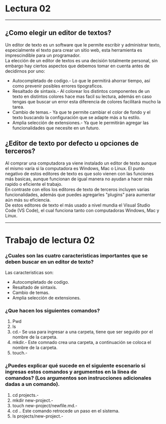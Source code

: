# Lectura 02
***

## ¿Como elegir un editor de textos? 

Un editor de texto es un software que le permite escribir y administrar texto, especialmente el texto para crear un sitio web, esta herramienta es imprescindible para un programador.  
La elección de un editor de textos es una decisión totalmente personal, sin embargo hay ciertos aspectos que debemos tomar en cuenta antes de decidirnos por uno:

* Autocompletado de codigo.- Lo que le permitirá ahorrar tiempo, así como prevenir posibles errores tipograficos.
* Resaltado de sintaxis.- Al colorear los distintos componentes de un texto en distintos colores hace mas facil su lectura, además en caso     tengas que buscar un error esta diferencia de colores facilitará mucho la tarea.
* Cambio de temas.- Ya que te permite cambiar el color de fondo y el texto buscando la configuración que se adapte más a tu estilo.
* Amplia selección de extensiones.- Ya que le permitirán agregar las funcionalidades que necesite en un futuro.

## ¿Editor de texto por defecto u opciones de terceros? 

Al comprar una computadora ya viene instalado un editor de texto aunque el mismo varía si la computadora es Windows, Mac o Linux. El punto negativo de estos editores de texto es que solo vienen con las funciones más basicas, aunque funcionan de igual manera no ayudan a hacer más rapido o eficiente el trabajo.  
En contraste con ellos los editores de texto de terceros incluyen varias funcionalidades, además que puedes agregarles "plugins" para aumentar aún más su eficiencia.  
De estos editores de texto el más usado a nivel mundia el Visual Studio Code (VS Code), el cual funciona tanto con computadoras Windows, Mac y Linux.  
***

# Trabajo de lectura 02

### ¿Cuales son las cuatro caracteristicas importantes que se deben buscar en un editor de texto?

Las caracteristicas son:

* Autocompletado de codigo.
* Resaltado de sintaxis.
* Cambio de temas.
* Amplia selección de extensiones.

### ¿Que hacen los siguientes comandos?

1. Pwd
2. ls
3. cd.- Se usa para ingresar a una carpeta, tiene que ser seguido por el nombre de la carpeta. 
4. mkdir.- Este comnado crea una carpeta, a continuación se coloca el nombre de la carpeta.
5. touch.-

### ¿Puedes explicar qué sucede en el siguiente escenario si ingresas estos comandos y argumentos en la línea de comandos? (Los argumentos son instrucciones adicionales dadas a un comando).

1. cd projects.-
2. mkdir new-project.-
3. touch new-project/newfile.md.-
4. cd .. Este comando retrocede un paso en el sistema. 
5. ls projects/new-project.-  


   
   
   







